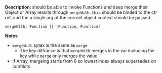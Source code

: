 __Description__: should be able to invoke Functions and deep merge their Object or Array results through `mergeWith`. `this` should be binded to the ctr ref, and the a single arg of the currnet object context should be passed.


```
mergeWith: Function || [Function, Function]
```

__Notes__

+ `mergeWith` sytax is the same as `merge` 
    - The key diffrance is that `mergeWith` merges in the var including the key while `merge` only merges the value
+ If Array, mergeing starts from 0 so lowest index always supersedes on confilcts